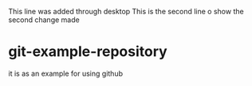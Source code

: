 This line was added through desktop
This is the second line o show the second change made
# git-example-repository
it is as an example for using github
